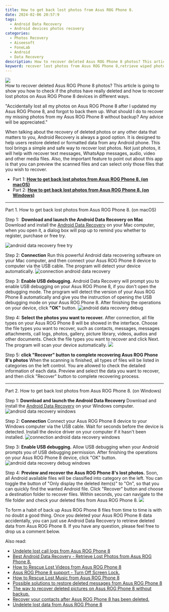 ```yaml
---
title: How to get back lost photos from Asus ROG Phone 8.
date: 2024-02-06 20:57:9
tags: 
  - Android Data Recovery
  - Android devices photos recovery
categories: 
  - Photos Recovery
  - Aiseesoft
  - FoneLab
  - Android
  - Data Recovery
description: How to recover deleted Asus ROG Phone 8 photos? This article is going to show you how to check if the photos have really deleted and how to recover lost photos on Asus ROG Phone 8 devices in different ways.
keyword: recover lost photos from Asus ROG Phone 8,retrieve wiped photos Asus ROG Phone 8,save erased photos from Asus ROG Phone 8,Asus ROG Phone 8 photos recovery,unerase photos,restore deleted photos on Asus ROG Phone 8,recover deleted photos 2018 for Asus ROG Phone 8,does the Asus ROG Phone 8 have a backup for deleted photos,get back deleted photos from Asus ROG Phone 8 android,photos disappear Asus ROG Phone 8,how to get the photos back on Asus ROG Phone 8,Asus ROG Phone 8 reset but recover photos
---
```


<img src="https://img0mobiles.techidaily.com/images/best-assets/devices/asus/asus-rog-phone-8/2.jpg" class="atpl-imgstyle"  />

<div class="atpl-content atpl-for-fonelab-android recover-photos">

<div class="atpl-post-description-part-1">
How to recover deleted Asus ROG Phone 8 photos? This article is going to show you how to check if the photos have really deleted and how to recover lost photos on Asus ROG Phone 8 devices in different ways.
</div>



<div class="atpl-post-description-part-2">
<div class="tpl-content-sub-paragraph-normal">
  <p>
    "Accidentally lost all my photos on Asus ROG Phone 8 after I updated my Asus ROG Phone 8, and forgot to back them up. What should I do to recover my missing photos from my Asus ROG Phone 8 without backup? Any advice will be appreciated."
  </p>
</div>
</div>

<div class="atpl-post-description-part-3">
<div class="tpl-content-sub-paragraph-content">
  <p>
    When talking about the recovery of deleted photos or any other data that matters to you, Android Recovery is always a good option. It is designed to help users restore deleted or formatted data from any Android phone. This tool brings a simple and safe way to recover lost photos. Not just photos, it will help with recover text messages, WhatsApp messages, audio, video and other media files. Also, the important feature to point out about this app is that you can preview the scanned files and can select only those files that you wish to recover.
  </p>
</div>
</div>

<ul>
  <li>Part 1: <strong><a href="#p1"> How to get back lost photos from Asus ROG Phone 8.  (on macOS)</a></strong></li>
  <li>Part 2: <strong><a href="#p2"> How to get back lost photos from Asus ROG Phone 8.  (on Windows)</a></strong></li>
</ul>




<!-- Part 1 -->
<a id="p1" name="p1" ></a><hr>

<div>
  <span class="atpl-step-part-style">Part 1. How to get back lost photos from Asus ROG Phone 8. (on macOS)</span>
</div>  

<span class="atpl-stepstyle-a"><span>Step 1: </span></span> <strong>Download and launch the Android Data Recovery on Mac</strong>
Download and install the <a href="https://tools.techidaily.com/aiseesoft-android-data-recovery/" target="_blank" rel="noopener">Android Data Recovery</a> on your Mac computer, when you open it, a dialog box will pop up to remind you whether to register, purchase or free try.

<img src="https://tools.techidaily.com/images/apps/aiseesoft/android-data-recovery/mac-free-try.png" class="atpl-imgstyle" alt="android data recovery free try" />

<span class="atpl-stepstyle-a"><span>Step 2: </span></span> <strong>Connection</strong>
Run this powerful Android data recovering software on your Mac computer, and then connect your Asus ROG Phone 8 device to computer via the USB cable. The program will detect your device automatically.
<img src="https://tools.techidaily.com/images/apps/aiseesoft/android-data-recovery/mac-connection-interface.jpg" class="atpl-imgstyle" alt="connection android data recovery" />

<span class="atpl-stepstyle-a"><span>Step 3: </span></span> <strong>Enable USB debugging.</strong>
Android Data Recovery will prompt you to enable USB debugging on your Asus ROG Phone 8, if you don't open the debugging mode. The program will detect the version of your Asus ROG Phone 8 automatically and give you the instruction of opening the USB debugging mode on your Asus ROG Phone 8. After finishing the operations on your device, click <strong>"OK"</strong> button.
<img src="https://tools.techidaily.com/images/apps/aiseesoft/android-data-recovery/mac-android-usb-debug.jpg"  class="atpl-imgstyle" alt="android data recovery debug" />

<span class="atpl-stepstyle-a"><span>Step 4: </span></span> <strong>Select the photos you want to recover.</strong>
After connection, all file types on your Asus ROG Phone 8 will be showed in the interface. Choose the file types you want to recover, such as contacts, messages, messages attachments, call logs, photos, gallery, picture library, videos, audios and other documents. Check the file types you want to recover and click Next. The program will scan your device automatically.
<img src="https://tools.techidaily.com/images/apps/aiseesoft/android-data-recovery/mac-choose-type-photos.jpg" class="atpl-imgstyle"  />

<span class="atpl-stepstyle-a"><span>Step 5: </span></span> <strong>click "Recover" button to  complete recovering Asus ROG Phone 8's photos</strong>
When the scanning is finished, all types of files will be listed in categories on the left control. You are allowed to check the detailed information of each data. Preview and select the data you want to recover, and then click "Recover" button to complete recovering process.


<a id="p2" name="p2"></a><hr>

<!-- Part 2 -->
<div>
  <span class="atpl-step-part-style">Part 2. How to get back lost photos from Asus ROG Phone 8. (on Windows)</span>
</div>

<span class="atpl-stepstyle-a"><span>Step 1: </span></span> <strong>Download and launch the Android Data Recovery</strong>
Download and install the <a href="https://tools.techidaily.com/aiseesoft-android-data-recovery/" target="_blank" rel="noopener">Android Data Recovery</a> on your Windows computer.
<img src="https://tools.techidaily.com/images/apps/aiseesoft/android-data-recovery/win-start-interface.png"  class="atpl-imgstyle" alt="android data recovery windows" />

<span class="atpl-stepstyle-a"><span>Step 2: </span></span> <strong>Connection</strong>
Connect your Asus ROG Phone 8 device to your Windows computer via the USB cable. Wait for seconds before the device is detected. Install the device driver on your computer if it hasn't been installed.
<img src="https://tools.techidaily.com/images/apps/aiseesoft/android-data-recovery/win-connection-interface.png" class="atpl-imgstyle" alt="connection android data recovery windows" />

<span class="atpl-stepstyle-a"><span>Step 3: </span></span> <strong>Enable USB debugging.</strong>
Allow USB debugging when your Android prompts you of USB debugging permission. After finishing the operations on your Asus ROG Phone 8 device, click "OK" button.
<img src="https://tools.techidaily.com/images/apps/aiseesoft/android-data-recovery/win-android-usb-debug.png" class="atpl-imgstyle" alt="android data recovery debug windows" />

<span class="atpl-stepstyle-a"><span>Step 4: </span></span> <strong>Preview and recover the Asus ROG Phone 8's lost photos.</strong>
Soon, all Android available files will be classified into category on the left. You can toggle the button of "Only display the deleted item(s)" to "On", so that you can quickly find the wanted Android file. Click "Recover" button and choose a destination folder to recover files. Within seconds, you can navigate to the file folder and check your deleted files from Asus ROG Phone 8.
<img src="https://tools.techidaily.com/images/apps/aiseesoft/android-data-recovery/win-recover-photos.png" class="atpl-imgstyle"  />

<div class="atpl-post-description-part-4">
<div class="tpl-content-sub-paragraph-normal">
  <p>
    To form a habit of back up Asus ROG Phone 8 files from time to time is with no doubt a good thing. Once you deleted your Asus ROG Phone 8 data accidentally, you can just use Android Data Recovery to retrieve deleted data from Asus ROG Phone 8. If you have any question, please feel free to drop us a comment below.
  </p>
</div>
</div>

<ins class="adsbygoogle"
     style="display:block"
     data-ad-client="ca-pub-7571918770474297"
     data-ad-slot="8358498916"
     data-ad-format="auto"
     data-full-width-responsive="true"></ins>

<span class="atpl-alsoreadstyle">Also read:</span>
<div><ul>
<li><a href="/undelete-lost-call-logs-from-asus-rog-phone-8-by-fonelab-android-recover-call-logs/" target="_blank" rel="noopener"><u>Undelete lost call logs from Asus ROG Phone 8</u></a></li>
<li><a href="/best-android-data-recovery-retrieve-lost-photos-from-asus-rog-phone-8-by-fonelab-android-recover-photos/" target="_blank" rel="noopener"><u>Best Android Data Recovery - Retrieve Lost Photos from Asus ROG Phone 8.</u></a></li>
<li><a href="/how-to-rescue-lost-videos-from-asus-rog-phone-8-by-fonelab-android-recover-video/" target="_blank" rel="noopener"><u>How to Rescue Lost Videos from Asus ROG Phone 8</u></a></li>
<li><a href="/asus-rog-phone-8-support-turn-off-screen-lock-by-drfone-android-unlock-android-unlock/" target="_blank" rel="noopener"><u>Asus ROG Phone 8 support - Turn Off Screen Lock.</u></a></li>
<li><a href="/how-to-rescue-lost-music-from-asus-rog-phone-8-by-fonelab-android-recover-music/" target="_blank" rel="noopener"><u>How to Rescue Lost Music from Asus ROG Phone 8</u></a></li>
<li><a href="/possible-solutions-to-restore-deleted-messages-from-asus-rog-phone-8-by-fonelab-android-recover-messages/" target="_blank" rel="noopener"><u>Possible solutions to restore deleted messages from Asus ROG Phone 8</u></a></li>
<li><a href="/the-way-to-recover-deleted-pictures-on-asus-rog-phone-8-without-backup-by-fonelab-android-recover-pictures/" target="_blank" rel="noopener"><u>The way to recover deleted pictures on Asus ROG Phone 8 without backup.</u></a></li>
<li><a href="/recover-your-contacts-after-asus-rog-phone-8-has-been-deleted-by-fonelab-android-recover-contacts/" target="_blank" rel="noopener"><u>Recover your contacts after Asus ROG Phone 8 has been deleted.</u></a></li>
<li><a href="/undelete-lost-data-from-asus-rog-phone-8-by-fonelab-android-recover-data/" target="_blank" rel="noopener"><u>Undelete lost data from Asus ROG Phone 8</u></a></li>
</ul></div>

</div>
